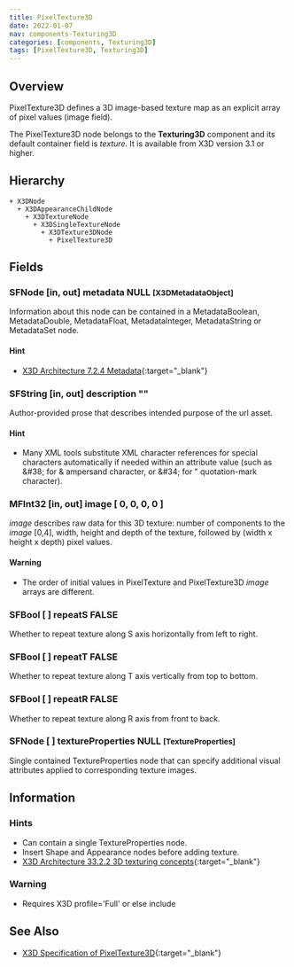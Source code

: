 ```yaml
---
title: PixelTexture3D
date: 2022-01-07
nav: components-Texturing3D
categories: [components, Texturing3D]
tags: [PixelTexture3D, Texturing3D]
---
```

<style>
.post h3 {
  word-spacing: 0.2em;
}
</style>

## Overview

PixelTexture3D defines a 3D image-based texture map as an explicit array of pixel values (image field).

The PixelTexture3D node belongs to the **Texturing3D** component and its default container field is *texture.* It is available from X3D version 3.1 or higher.

## Hierarchy

```
+ X3DNode
  + X3DAppearanceChildNode
    + X3DTextureNode
      + X3DSingleTextureNode
        + X3DTexture3DNode
          + PixelTexture3D
```

## Fields

### SFNode [in, out] **metadata** NULL <small>[X3DMetadataObject]</small>

Information about this node can be contained in a MetadataBoolean, MetadataDouble, MetadataFloat, MetadataInteger, MetadataString or MetadataSet node.

#### Hint

- [X3D Architecture 7.2.4 Metadata](https://www.web3d.org/specifications/X3Dv4Draft/ISO-IEC19775-1v4-CD1/Part01/components/core.html#Metadata){:target="_blank"}

### SFString [in, out] **description** ""

Author-provided prose that describes intended purpose of the url asset.

#### Hint

- Many XML tools substitute XML character references for special characters automatically if needed within an attribute value (such as &amp;#38; for &amp; ampersand character, or &amp;#34; for " quotation-mark character).

### MFInt32 [in, out] **image** [ 0, 0, 0, 0 ]

*image* describes raw data for this 3D texture: number of components to the *image* [0,4], width, height and depth of the texture, followed by (width x height x depth) pixel values.

#### Warning

- The order of initial values in PixelTexture and PixelTexture3D *image* arrays are different.

### SFBool [ ] **repeatS** FALSE

Whether to repeat texture along S axis horizontally from left to right.

### SFBool [ ] **repeatT** FALSE

Whether to repeat texture along T axis vertically from top to bottom.

### SFBool [ ] **repeatR** FALSE

Whether to repeat texture along R axis from front to back.

### SFNode [ ] **textureProperties** NULL <small>[TextureProperties]</small>

Single contained TextureProperties node that can specify additional visual attributes applied to corresponding texture images.

## Information

### Hints

- Can contain a single TextureProperties node.
- Insert Shape and Appearance nodes before adding texture.
- [X3D Architecture 33.2.2 3D texturing concepts](https://www.web3d.org/specifications/X3Dv4Draft/ISO-IEC19775-1v4-CD1/Part01/components/texture3D.html#3DTextureconcepts){:target="_blank"}

### Warning

- Requires X3D profile='Full' or else include <component name='Texturing3D' level='1'/>

## See Also

- [X3D Specification of PixelTexture3D](https://www.web3d.org/documents/specifications/19775-1/V4.0/Part01/components/texture3D.html#PixelTexture3D){:target="_blank"}
